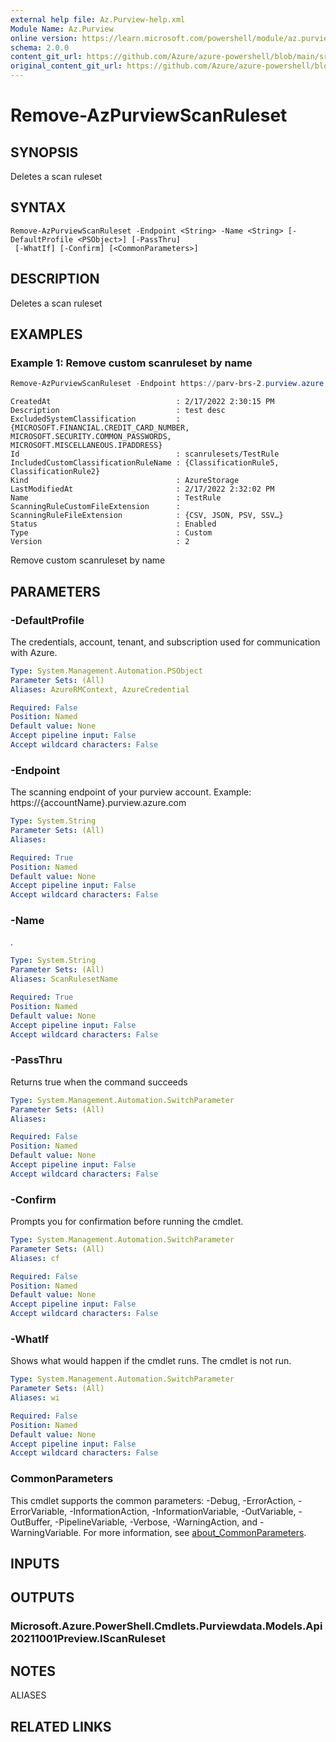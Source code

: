 ```yaml
---
external help file: Az.Purview-help.xml
Module Name: Az.Purview
online version: https://learn.microsoft.com/powershell/module/az.purview/remove-azpurviewscanruleset
schema: 2.0.0
content_git_url: https://github.com/Azure/azure-powershell/blob/main/src/Purview/Purview/help/Remove-AzPurviewScanRuleset.md
original_content_git_url: https://github.com/Azure/azure-powershell/blob/main/src/Purview/Purview/help/Remove-AzPurviewScanRuleset.md
---
```


# Remove-AzPurviewScanRuleset

## SYNOPSIS
Deletes a scan ruleset

## SYNTAX

```
Remove-AzPurviewScanRuleset -Endpoint <String> -Name <String> [-DefaultProfile <PSObject>] [-PassThru]
 [-WhatIf] [-Confirm] [<CommonParameters>]
```

## DESCRIPTION
Deletes a scan ruleset

## EXAMPLES

### Example 1: Remove custom scanruleset by name
```powershell
Remove-AzPurviewScanRuleset -Endpoint https://parv-brs-2.purview.azure.com/ -Name TestRule
```

```output
CreatedAt                            : 2/17/2022 2:30:15 PM
Description                          : test desc
ExcludedSystemClassification         : {MICROSOFT.FINANCIAL.CREDIT_CARD_NUMBER, MICROSOFT.SECURITY.COMMON_PASSWORDS, MICROSOFT.MISCELLANEOUS.IPADDRESS}
Id                                   : scanrulesets/TestRule
IncludedCustomClassificationRuleName : {ClassificationRule5, ClassificationRule2}
Kind                                 : AzureStorage
LastModifiedAt                       : 2/17/2022 2:32:02 PM
Name                                 : TestRule
ScanningRuleCustomFileExtension      :
ScanningRuleFileExtension            : {CSV, JSON, PSV, SSV…}
Status                               : Enabled
Type                                 : Custom
Version                              : 2
```

Remove custom scanruleset by name

## PARAMETERS

### -DefaultProfile
The credentials, account, tenant, and subscription used for communication with Azure.

```yaml
Type: System.Management.Automation.PSObject
Parameter Sets: (All)
Aliases: AzureRMContext, AzureCredential

Required: False
Position: Named
Default value: None
Accept pipeline input: False
Accept wildcard characters: False
```

### -Endpoint
The scanning endpoint of your purview account.
Example: https://{accountName}.purview.azure.com

```yaml
Type: System.String
Parameter Sets: (All)
Aliases:

Required: True
Position: Named
Default value: None
Accept pipeline input: False
Accept wildcard characters: False
```

### -Name
.

```yaml
Type: System.String
Parameter Sets: (All)
Aliases: ScanRulesetName

Required: True
Position: Named
Default value: None
Accept pipeline input: False
Accept wildcard characters: False
```

### -PassThru
Returns true when the command succeeds

```yaml
Type: System.Management.Automation.SwitchParameter
Parameter Sets: (All)
Aliases:

Required: False
Position: Named
Default value: None
Accept pipeline input: False
Accept wildcard characters: False
```

### -Confirm
Prompts you for confirmation before running the cmdlet.

```yaml
Type: System.Management.Automation.SwitchParameter
Parameter Sets: (All)
Aliases: cf

Required: False
Position: Named
Default value: None
Accept pipeline input: False
Accept wildcard characters: False
```

### -WhatIf
Shows what would happen if the cmdlet runs.
The cmdlet is not run.

```yaml
Type: System.Management.Automation.SwitchParameter
Parameter Sets: (All)
Aliases: wi

Required: False
Position: Named
Default value: None
Accept pipeline input: False
Accept wildcard characters: False
```

### CommonParameters
This cmdlet supports the common parameters: -Debug, -ErrorAction, -ErrorVariable, -InformationAction, -InformationVariable, -OutVariable, -OutBuffer, -PipelineVariable, -Verbose, -WarningAction, and -WarningVariable. For more information, see [about_CommonParameters](http://go.microsoft.com/fwlink/?LinkID=113216).

## INPUTS

## OUTPUTS

### Microsoft.Azure.PowerShell.Cmdlets.Purviewdata.Models.Api20211001Preview.IScanRuleset

## NOTES

ALIASES

## RELATED LINKS
